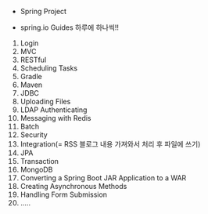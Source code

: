 * Spring Project

- spring.io Guides 하루에 하나씩!!

1. Login
2. MVC
3. RESTful
4. Scheduling Tasks
5. Gradle
6. Maven
7. JDBC
8. Uploading Files
9. LDAP Authenticating
10. Messaging with Redis
11. Batch
12. Security
13. Integration(= RSS 블로그 내용 가져와서 처리 후 파일에 쓰기)
14. JPA
15. Transaction
16. MongoDB
17. Converting a Spring Boot JAR Application to a WAR
18. Creating Asynchronous Methods
19. Handling Form Submission
20. .....
